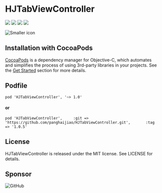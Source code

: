 # HJTabViewController

![](https://img.shields.io/badge/build-passing-brightgreen.svg)
![](https://img.shields.io/badge/pod-v0.4.1-blue.svg)
![](https://img.shields.io/badge/language-objc-5787e5.svg)
![](https://img.shields.io/badge/license-MIT-brightgreen.svg)  

![Smaller icon](http://7pum7o.com1.z0.glb.clouddn.com/HJTabView0.gif)

## Installation with CocoaPods

[CocoaPods](http://cocoapods.org/) is a dependency manager for Objective-C, which automates and simplifies the process of using 3rd-party libraries in your projects. See the [Get Started](http://cocoapods.org/#get_started) section for more details.

## Podfile

```
pod 'HJTabViewController', '~> 1.0'
```

#### or

```
pod 'HJTabViewController',     :git => 'https://github.com/panghaijiao/HJTabViewController.git',       :tag => '1.0.5'
```

## License

HJTabViewController is released under the MIT license. See LICENSE for details.


## Sponsor

![GitHub](http://shenmaip.com/zfbwpay340.png)

